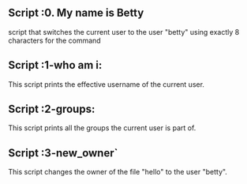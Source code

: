 ## Script :0. My name is Betty

 script that switches the current user to the user "betty" using exactly 8 characters for the command

## Script :1-who am i:

 This script prints the effective username of the current user.

## Script :2-groups:

 This script prints all the groups the current user is part of.

## Script :3-new_owner`

This script changes the owner of the file "hello" to the user "betty".
